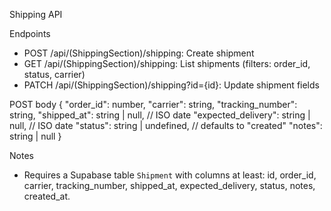 Shipping API

Endpoints
- POST /api/(ShippingSection)/shipping: Create shipment
- GET /api/(ShippingSection)/shipping: List shipments (filters: order_id, status, carrier)
- PATCH /api/(ShippingSection)/shipping?id={id}: Update shipment fields

POST body
{
  "order_id": number,
  "carrier": string,
  "tracking_number": string,
  "shipped_at": string | null, // ISO date
  "expected_delivery": string | null, // ISO date
  "status": string | undefined, // defaults to "created"
  "notes": string | null
}

Notes
- Requires a Supabase table `Shipment` with columns at least: id, order_id, carrier, tracking_number, shipped_at, expected_delivery, status, notes, created_at.


